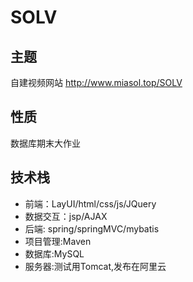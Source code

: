 # SOLV

## 主题
自建视频网站 http://www.miasol.top/SOLV
## 性质
数据库期末大作业
## 技术栈
- 前端：LayUI/html/css/js/JQuery
- 数据交互：jsp/AJAX
- 后端: spring/springMVC/mybatis
- 项目管理:Maven
- 数据库:MySQL
- 服务器:测试用Tomcat,发布在阿里云
